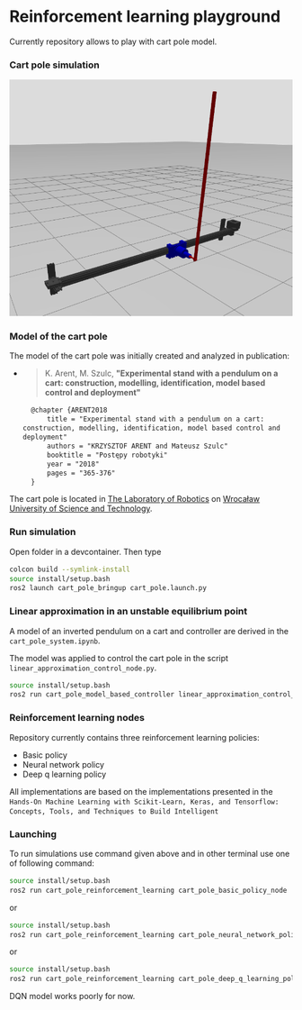 # Reinforcement learning playground

Currently repository allows to play with cart pole model.

### Cart pole simulation
![cart pole](/img/cart_pole.png " ")

### Model of the cart pole

The model of the cart pole was initially created and analyzed in publication:

* > K. Arent, M. Szulc,
  > **"Experimental stand with a pendulum on a cart: construction, modelling, identification, model based control and deployment"**

        @chapter {ARENT2018
            title = "Experimental stand with a pendulum on a cart: construction, modelling, identification, model based control and deployment"
            authors = "KRZYSZTOF ARENT and Mateusz Szulc"
            booktitle = "Postępy robotyki"
            year = "2018"
            pages = "365-376"
        }

The cart pole is located in [The Laboratory of Robotics](https://lr.kcir.pwr.edu.pl/) on [Wrocaław University of Science and Technology](https://pwr.edu.pl/).



### Run simulation

Open folder in a devcontainer. Then type

```bash
colcon build --symlink-install
source install/setup.bash
ros2 launch cart_pole_bringup cart_pole.launch.py
```

### Linear approximation in an unstable equilibrium point

A model of an inverted pendulum on a cart and controller are derived in the `cart_pole_system.ipynb`.

The model was applied to control the cart pole in the script `linear_approximation_control_node.py`.

```bash
source install/setup.bash
ros2 run cart_pole_model_based_controller linear_approximation_control_node
```

### Reinforcement learning nodes

Repository currently contains three reinforcement learning policies:
* Basic policy
* Neural network policy
* Deep q learning policy

All implementations are based on the implementations presented in the `Hands-On Machine Learning with Scikit-Learn, Keras, and Tensorflow: Concepts, Tools, and Techniques to Build Intelligent`

### Launching
To run simulations use command given above and in other terminal use one of following command:

```bash
source install/setup.bash
ros2 run cart_pole_reinforcement_learning cart_pole_basic_policy_node
```

or

```bash
source install/setup.bash
ros2 run cart_pole_reinforcement_learning cart_pole_neural_network_policy
```

or

```bash
source install/setup.bash
ros2 run cart_pole_reinforcement_learning cart_pole_deep_q_learning_policy_node
```

DQN model works poorly for now.
